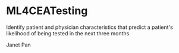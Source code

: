 # ML4CEATesting
Identify patient and physician characteristics that predict a patient's likelihood of being tested in the next three months

Janet Pan 
